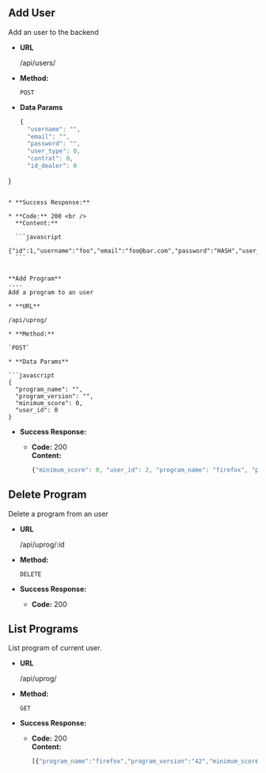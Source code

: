 **Add User**
----
  Add an user to the backend

* **URL**

  /api/users/

* **Method:**

  `POST`

* **Data Params**

  ```javascript
  {
    "username": "",
    "email": "",
    "password": "",
    "user_type": 0,
    "contrat": 0,
    "id_dealer": 0
}
  ```

* **Success Response:**

  * **Code:** 200 <br />
    **Content:**
    
    ```javascript
    {"id":1,"username":"foo","email":"foo@bar.com","password":"HASH","user_type":0,"contrat":0,"id_dealer":0}
    ```


**Add Program**
----
  Add a program to an user

* **URL**

  /api/uprog/

* **Method:**

  `POST`

* **Data Params**

  ```javascript
  {
    "program_name": "",
    "program_version": "",
    "minimum_score": 0,
    "user_id": 0
  }
  ```

* **Success Response:**

  * **Code:** 200 <br />
    **Content:**
    
    ```javascript
    {"minimum_score": 0, "user_id": 2, "program_name": "firefox", "program_version": "0"}
    ```

**Delete Program**
----
  Delete a program from an user

* **URL**

  /api/uprog/:id

* **Method:**

  `DELETE`

* **Success Response:**

  * **Code:** 200 <br />

**List Programs**
----
  List program of current user.

* **URL**

  /api/uprog/

* **Method:**

  `GET`

* **Success Response:**

  * **Code:** 200 <br />
    **Content:**
    
    ```javascript
    [{"program_name":"firefox","program_version":"42","minimum_score":0,"user_id":1}]
    ```
